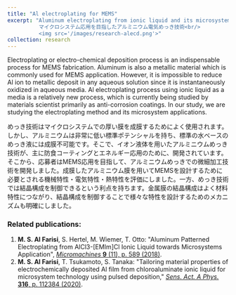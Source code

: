 ```yaml
---
title: "Al electroplating for MEMS"
excerpt: "Aluminum electroplating from ionic liquid and its microsystem application<br/>
          マイクロシステム応用を目指したアルミニウム電気めっき技術<br/>
          <img src='/images/research-alecd.png'>"
collection: research
---
```


Electroplating or electro-chemical deposition process is an indispensable process for MEMS fabrication. Aluminum is also a metallic material which is commonly used for MEMS application. However, it is impossible to reduce Al ion to metallic deposit in any aqueous solution since it is instantaneously oxidized in aqueous media. Al electroplating process using ionic liquid as a media is a relatively new process, which is currently being studied by materials scientist primarily as anti-corrosion coatings. In our study, we are studying the electroplating method and its microsystem applications.

めっき技術はマイクロシステムでの厚い膜を成膜するためによく使用されます。しかし、アルミニウムは非常に低い標準ポテンシャルを持ち、標準の水ベースのめっき液には成膜不可能です。そこで、イオン液体を用いたアルミニウムめっき技術が、主に防食コーティングとエネルギー応用のために、開発されています。そこから、応募者はMEMS応用を目指して、アルミニウムめっきでの微細加工技術を開発しました。成膜したアルミニウム膜を用いてMEMSを設計するために必要とされる機械特性・電気特性・熱特性を評価にしました。一方、めっき技術では結晶構成を制御できるという利点を持ちます。金属膜の結晶構成はよく材料特性につながり、結晶構成を制御することで様々な特性を設計するためのメカニズムも明確にしました。

### Related publications:

1. **M. S. Al Farisi**, S. Hertel, M. Wiemer, T. Otto: "Aluminum Patterned Electroplating from AlCl3-\[EMIm\]Cl Ionic Liquid towards Microsystems Application", [_Micromachines_ **9** (11), p. 589 (2018)](https://doi.org/10.3390/mi9110589).
2. **M. S. Al Farisi**, T. Tsukamoto, S. Tanaka: "Tailoring material properties of electrochemically deposited Al film from chloroaluminate ionic liquid for microsystem technology using pulsed deposition," [_Sens. Act. A Phys._ **316**, p. 112384 (2020)](https://doi.org/10.1016/j.sna.2020.112384).

